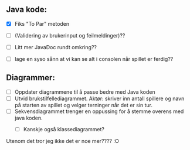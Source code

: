
## Java kode:
- [x] Fiks "To Par" metoden
- [ ] (Validering av brukerinput og feilmeldinger)??
- [ ] Litt mer JavaDoc rundt omkring??
- [ ] lage en syso sånn at vi kan se alt i consolen når spillet er ferdig??


## Diagrammer:
- [ ] Oppdater diagrammene til å passe bedre med Java koden
- [ ] Utvid brukstilfellediagrammet. Aktør: skriver inn antall spillere og navn på starten av spillet og velger terninger når det er sin tur.
- [ ] Sekvensdiagrammet trenger en oppussing for å stemme overens med java koden. 
  - [ ] Kanskje også klassediagrammet?


Utenom det tror jeg ikke det er noe mer???? :O
